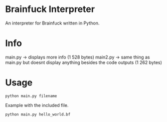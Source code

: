 # Brainfuck Interpreter
An interpreter for Brainfuck written in Python.
# Info
main.py -> displays more info (1 528 bytes)
main2.py -> same thing as main.py but doesnt display anything besides the code outputs (1 262 bytes)
# Usage
```
python main.py filename
```
Example with the included file.
```
python main.py hello_world.bf
```

